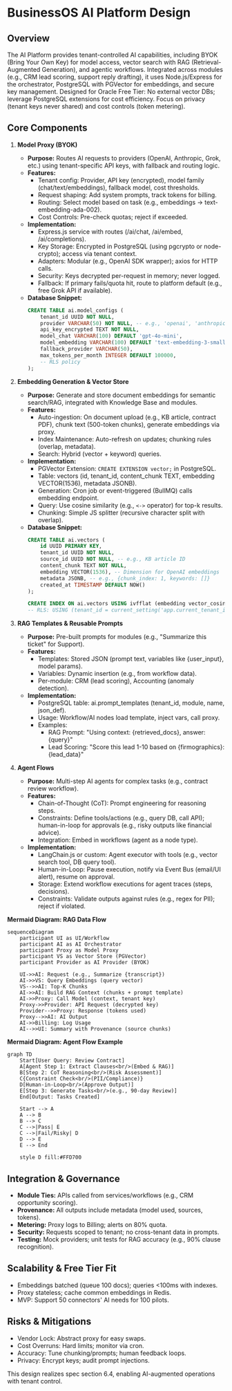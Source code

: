 # BusinessOS AI Platform Design

## Overview
The AI Platform provides tenant-controlled AI capabilities, including BYOK (Bring Your Own Key) for model access, vector search with RAG (Retrieval-Augmented Generation), and agentic workflows. Integrated across modules (e.g., CRM lead scoring, support reply drafting), it uses Node.js/Express for the orchestrator, PostgreSQL with PGVector for embeddings, and secure key management. Designed for Oracle Free Tier: No external vector DBs; leverage PostgreSQL extensions for cost efficiency. Focus on privacy (tenant keys never shared) and cost controls (token metering).

## Core Components

1. **Model Proxy (BYOK)**
   - **Purpose:** Routes AI requests to providers (OpenAI, Anthropic, Grok, etc.) using tenant-specific API keys, with fallback and routing logic.
   - **Features:**
     - Tenant config: Provider, API key (encrypted), model family (chat/text/embeddings), fallback model, cost thresholds.
     - Request shaping: Add system prompts, track tokens for billing.
     - Routing: Select model based on task (e.g., embeddings -> text-embedding-ada-002).
     - Cost Controls: Pre-check quotas; reject if exceeded.
   - **Implementation:**
     - Express.js service with routes (/ai/chat, /ai/embed, /ai/completions).
     - Key Storage: Encrypted in PostgreSQL (using pgcrypto or node-crypto); access via tenant context.
     - Adapters: Modular (e.g., OpenAI SDK wrapper); axios for HTTP calls.
     - Security: Keys decrypted per-request in memory; never logged.
     - Fallback: If primary fails/quota hit, route to platform default (e.g., free Grok API if available).
   - **Database Snippet:**
     ```sql
     CREATE TABLE ai.model_configs (
         tenant_id UUID NOT NULL,
         provider VARCHAR(50) NOT NULL, -- e.g., 'openai', 'anthropic'
         api_key_encrypted TEXT NOT NULL,
         model_chat VARCHAR(100) DEFAULT 'gpt-4o-mini',
         model_embedding VARCHAR(100) DEFAULT 'text-embedding-3-small',
         fallback_provider VARCHAR(50),
         max_tokens_per_month INTEGER DEFAULT 100000,
         -- RLS policy
     );
     ```

2. **Embedding Generation & Vector Store**
   - **Purpose:** Generate and store document embeddings for semantic search/RAG, integrated with Knowledge Base and modules.
   - **Features:**
     - Auto-ingestion: On document upload (e.g., KB article, contract PDF), chunk text (500-token chunks), generate embeddings via proxy.
     - Index Maintenance: Auto-refresh on updates; chunking rules (overlap, metadata).
     - Search: Hybrid (vector + keyword) queries.
   - **Implementation:**
     - PGVector Extension: `CREATE EXTENSION vector;` in PostgreSQL.
     - Table: vectors (id, tenant_id, content_chunk TEXT, embedding VECTOR(1536), metadata JSONB).
     - Generation: Cron job or event-triggered (BullMQ) calls embedding endpoint.
     - Query: Use cosine similarity (e.g., `<->` operator) for top-k results.
     - Chunking: Simple JS splitter (recursive character split with overlap).
   - **Database Snippet:**
     ```sql
     CREATE TABLE ai.vectors (
         id UUID PRIMARY KEY,
         tenant_id UUID NOT NULL,
         source_id UUID NOT NULL, -- e.g., KB article ID
         content_chunk TEXT NOT NULL,
         embedding VECTOR(1536), -- Dimension for OpenAI embeddings
         metadata JSONB, -- e.g., {chunk_index: 1, keywords: []}
         created_at TIMESTAMP DEFAULT NOW()
     );

     CREATE INDEX ON ai.vectors USING ivfflat (embedding vector_cosine_ops) WITH (lists = 100);
     -- RLS: USING (tenant_id = current_setting('app.current_tenant_id')::UUID)
     ```

3. **RAG Templates & Reusable Prompts**
   - **Purpose:** Pre-built prompts for modules (e.g., "Summarize this ticket" for Support).
   - **Features:**
     - Templates: Stored JSON (prompt text, variables like {user_input}, model params).
     - Variables: Dynamic insertion (e.g., from workflow data).
     - Per-module: CRM (lead scoring), Accounting (anomaly detection).
   - **Implementation:**
     - PostgreSQL table: ai.prompt_templates (tenant_id, module, name, json_def).
     - Usage: Workflow/AI nodes load template, inject vars, call proxy.
     - Examples:
       - RAG Prompt: "Using context: {retrieved_docs}, answer: {query}"
       - Lead Scoring: "Score this lead 1-10 based on {firmographics}: {lead_data}"

4. **Agent Flows**
   - **Purpose:** Multi-step AI agents for complex tasks (e.g., contract review workflow).
   - **Features:**
     - Chain-of-Thought (CoT): Prompt engineering for reasoning steps.
     - Constraints: Define tools/actions (e.g., query DB, call API); human-in-loop for approvals (e.g., risky outputs like financial advice).
     - Integration: Embed in workflows (agent as a node type).
   - **Implementation:**
     - LangChain.js or custom: Agent executor with tools (e.g., vector search tool, DB query tool).
     - Human-in-Loop: Pause execution, notify via Event Bus (email/UI alert), resume on approval.
     - Storage: Extend workflow executions for agent traces (steps, decisions).
     - Constraints: Validate outputs against rules (e.g., regex for PII); reject if violated.

**Mermaid Diagram: RAG Data Flow**
```mermaid
sequenceDiagram
    participant UI as UI/Workflow
    participant AI as AI Orchestrator
    participant Proxy as Model Proxy
    participant VS as Vector Store (PGVector)
    participant Provider as AI Provider (BYOK)

    UI->>AI: Request (e.g., Summarize {transcript})
    AI->>VS: Query Embeddings (query vector)
    VS-->>AI: Top-K Chunks
    AI->>AI: Build RAG Context (chunks + prompt template)
    AI->>Proxy: Call Model (context, tenant key)
    Proxy->>Provider: API Request (decrypted key)
    Provider-->>Proxy: Response (tokens used)
    Proxy-->>AI: AI Output
    AI->>Billing: Log Usage
    AI-->>UI: Summary with Provenance (source chunks)
```

**Mermaid Diagram: Agent Flow Example**
```mermaid
graph TD
    Start[User Query: Review Contract]
    A[Agent Step 1: Extract Clauses<br/>(Embed & RAG)]
    B[Step 2: CoT Reasoning<br/>(Risk Assessment)]
    C{Constraint Check<br/>(PII/Compliance)}
    D[Human-in-Loop<br/>(Approve Output)]
    E[Step 3: Generate Tasks<br/>(e.g., 90-day Review)]
    End[Output: Tasks Created]

    Start --> A
    A --> B
    B --> C
    C -->|Pass| E
    C -->|Fail/Risky| D
    D --> E
    E --> End

    style D fill:#FFD700
```

## Integration & Governance
- **Module Ties:** APIs called from services/workflows (e.g., CRM opportunity scoring).
- **Provenance:** All outputs include metadata (model used, sources, tokens).
- **Metering:** Proxy logs to Billing; alerts on 80% quota.
- **Security:** Requests scoped to tenant; no cross-tenant data in prompts.
- **Testing:** Mock providers; unit tests for RAG accuracy (e.g., 90% clause recognition).

## Scalability & Free Tier Fit
- Embeddings batched (queue 100 docs); queries <100ms with indexes.
- Proxy stateless; cache common embeddings in Redis.
- MVP: Support 50 connectors' AI needs for 100 pilots.

## Risks & Mitigations
- Vendor Lock: Abstract proxy for easy swaps.
- Cost Overruns: Hard limits; monitor via cron.
- Accuracy: Tune chunking/prompts; human feedback loops.
- Privacy: Encrypt keys; audit prompt injections.

This design realizes spec section 6.4, enabling AI-augmented operations with tenant control.